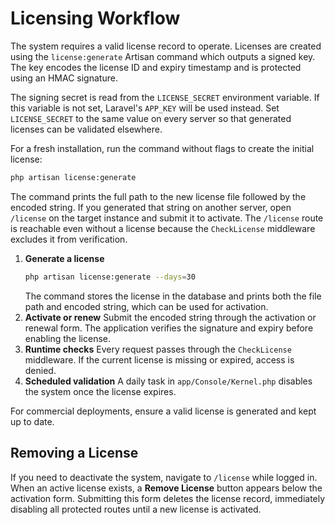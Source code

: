 # Licensing Workflow

The system requires a valid license record to operate. Licenses are created using the `license:generate` Artisan command which outputs a signed key. The key encodes the license ID and expiry timestamp and is protected using an HMAC signature.

The signing secret is read from the `LICENSE_SECRET` environment variable. If this variable is not set, Laravel's `APP_KEY` will be used instead. Set `LICENSE_SECRET` to the same value on every server so that generated licenses can be validated elsewhere.

For a fresh installation, run the command without flags to create the initial license:

```bash
php artisan license:generate
```

The command prints the full path to the new license file followed by the encoded string. If you generated that string on another server, open `/license` on the target instance and submit it to activate. The `/license` route is reachable even without a license because the `CheckLicense` middleware excludes it from verification.

1. **Generate a license**
   ```bash
   php artisan license:generate --days=30
   ```
   The command stores the license in the database and prints both the file path and encoded string, which can be used for activation.
2. **Activate or renew**
   Submit the encoded string through the activation or renewal form.  The application verifies the signature and expiry before enabling the license.
3. **Runtime checks**
   Every request passes through the `CheckLicense` middleware.  If the current license is missing or expired, access is denied.
4. **Scheduled validation**
   A daily task in `app/Console/Kernel.php` disables the system once the license expires.

For commercial deployments, ensure a valid license is generated and kept up to date.

## Removing a License

If you need to deactivate the system, navigate to `/license` while logged in. When an active license exists, a **Remove License** button appears below the activation form. Submitting this form deletes the license record, immediately disabling all protected routes until a new license is activated.
